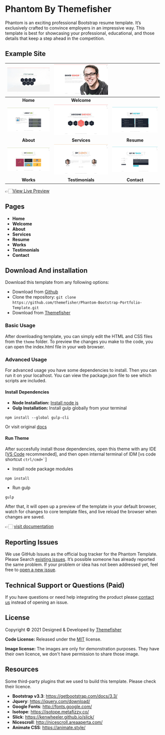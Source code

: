 # Phantom By Themefisher
Phantom is an exciting professional Bootstrap resume template. It’s exclusively crafted to convince employers in an impressive way. This template is best for showcasing your professional, educational, and those details that keep a step ahead in the competition.

<!-- demo -->
## Example Site
| [![](screenshots/2.jpg)](https://demo.themefisher.com/phantom/) | [![](screenshots/4.jpg)](https://demo.themefisher.com/phantom/welcome.html) |  |
|:---:|:---:|:---:|
| **Home** | **Welcome**  | |
| [![](screenshots/3.jpg)](https://demo.themefisher.com/phantom/about.html) | [![](screenshots/6.jpg)](https://demo.themefisher.com/phantom/services.html) | [![](screenshots/5.jpg)](https://demo.themefisher.com/phantom/resume.html) |
| **About**  | **Services**  | **Resume** |
| [![](screenshots/7.jpg)](https://demo.themefisher.com/phantom/works.html) | [![](screenshots/8.jpg)](https://demo.themefisher.com/phantom/testimonials.html) | [![](screenshots/9.jpg)](https://demo.themefisher.com/phantom/contact.html) |
| **Works**  | **Testimonials**  | **Contact** |

👉🏻[View Live Preview](https://demo.themefisher.com/phantom/)

<!-- resources -->
## Pages
* **Home**
* **Welcome**
* **About**
* **Services**
* **Resume**
* **Works**
* **Testimonials**
* **Contact**


<!-- download -->
## Download And installation
Download this template from any following options:

* Download from [Github](https://github.com/themefisher/Phantom-Bootstrap-Portfolio-Template/archive/master.zip)
* Clone the repository: `git clone https://github.com/themefisher/Phantom-Bootstrap-Portfolio-Template.git`
* Download from [Themefisher](https://themefisher.com/products/phantom-best-bootstrap-portfolio-template/)


<!-- installation -->
### Basic Usage
After downloading template, you can simply edit the HTML and CSS files from the `theme` folder. To preview the changes you make to the code, you can open the index.html file in your web browser.

### Advanced Usage
For advanced usage you have some dependencies to install. Then you can run it on your localhost. You can view the package.json file to see which scripts are included.

#### Install Dependencies
* **Node Installation:** [Install node js](https://nodejs.org/en/download/)
* **Gulp Installation:** Install gulp globally from your terminal 
```
npm install --global gulp-cli
```
Or visit original [docs](https://gulpjs.com/docs/en/getting-started/quick-start)

#### Run Theme
After succesfully install those dependencies, open this theme with any IDE [[VS Code](https://code.visualstudio.com/) recommended], and then open internal terminal of IDM [vs code shortcut <code>ctrl/cmd+\`</code>]

* Install node package modules
```
npm install
```
* Run gulp
```
gulp
```
After that, it will open up a preview of the template in your default browser, watch for changes to core template files, and live reload the browser when changes are saved.

👉🏻 [visit documentation](https://docs.themefisher.com/phantom/)


<!-- reporting issue -->
## Reporting Issues
We use GitHub Issues as the official bug tracker for the Phantom Template. Please Search [existing issues](https://github.com/themefisher/Phantom-Bootstrap-Portfolio-Template/issues). It’s possible someone has already reported the same problem.
If your problem or idea has not been addressed yet, feel free to [open a new issue](https://github.com/themefisher/Phantom-Bootstrap-Portfolio-Template/issues).

<!-- support -->
## Technical Support or Questions (Paid)
If you have questions or need help integrating the product please [contact us](mailto:mehedi@themefisher.com) instead of opening an issue.

<!-- licence -->
## License
Copyright &copy; 2021 Designed & Developed by [Themefisher](https://themefisher.com)

**Code License:** Released under the [MIT](https://github.com/themefisher/Phantom-Bootstrap-Portfolio-Template/blob/master/LICENSE) license.

**Image license:** The images are only for demonstration purposes. They have their own licence, we don't have permission to share those image.

<!-- resources -->
## Resources
Some third-party plugins that we used to build this template. Please check their licence.
* **Bootstrap v3.3**: https://getbootstrap.com/docs/3.3/
* **Jquery**: https://jquery.com/download/
* **Google Fonts**: http://fonts.google.com/
* **Isotope**: https://isotope.metafizzy.co/
* **Slick**: https://kenwheeler.github.io/slick/
* **Nicescroll**: http://nicescroll.areaaperta.com/
* **Animate CSS**: https://animate.style/